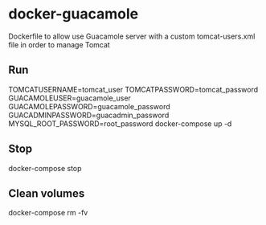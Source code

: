 # docker-guacamole

Dockerfile to allow use Guacamole server with a custom tomcat-users.xml file in order to manage Tomcat

## Run
TOMCATUSERNAME=tomcat_user TOMCATPASSWORD=tomcat_password GUACAMOLEUSER=guacamole_user GUACAMOLEPASSWORD=guacamole_password GUACADMINPASSWORD=guacadmin_password MYSQL_ROOT_PASSWORD=root_password docker-compose up -d
## Stop
docker-compose stop
## Clean volumes
docker-compose rm -fv

